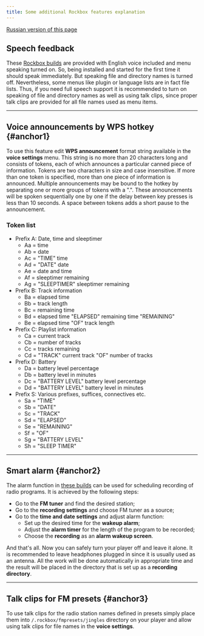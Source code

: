 ```yaml
---
title: Some additional Rockbox features explanation
---
```


[Russian version of this page](features-ru.md)

## Speech feedback

These [Rockbox builds](index.md#anchor1) are provided with English
voice included and menu speaking turned on. So, being installed and
started for the first time it should speak immediately. But speaking
file and directory names is turned off. Nevertheless, some menus like
plugin or language lists are in fact file lists. Thus, if you need
full speech support it is recommended to turn on speaking of file and
directory names as well as using talk clips, since proper talk clips
are provided for all file names used as menu items.

----

## Voice announcements by WPS hotkey {#anchor1}

To use this feature edit **WPS announcement** format string available in
the **voice settings** menu. This string is no more than 20 characters
long and consists of tokens, each of which announces a particular
canned piece of information. Tokens are two characters in size and
case insensitive. If more than one token is specified, more than one
piece of information is announced. Multiple announcements may be bound
to the hotkey by separating one or more groups of tokens with a
".". These announcements will be spoken sequentially one by one if the
delay between key presses is less than 10 seconds. A space between
tokens adds a short pause to the announcement.

### Token list

- Prefix A: Date, time and sleeptimer
  - Aa = time
  - Ab = date
  - Ac = "TIME" time
  - Ad = "DATE" date
  - Ae = date and time
  - Af = sleeptimer remaining
  - Ag = "SLEEPTIMER" sleeptimer remaining
- Prefix B: Track information
  - Ba = elapsed time
  - Bb = track length
  - Bc = remaining time
  - Bd = elapsed time "ELAPSED" remaining time "REMAINING"
  - Be = elapsed time "OF" track length
- Prefix C: Playlist information
  - Ca = current track
  - Cb = number of tracks
  - Cc = tracks remaining
  - Cd = "TRACK" current track "OF" number of tracks
- Prefix D: Battery
  - Da = battery level percentage
  - Db = battery level in minutes
  - Dc = "BATTERY LEVEL" battery level percentage
  - Dd = "BATTERY LEVEL" battery level in minutes
- Prefix S: Various prefixes, suffices, connectives etc.
  - Sa = "TIME"
  - Sb = "DATE"
  - Sc = "TRACK"
  - Sd = "ELAPSED"
  - Se = "REMAINING"
  - Sf = "OF"
  - Sg = "BATTERY LEVEL"
  - Sh = "SLEEP TIMER"

----

## Smart alarm {#anchor2}

The alarm function in [these builds](index.md#anchor1)
can be used for scheduling recording of radio programs. It is achieved
by the following steps:

- Go to the **FM tuner** and find the desired station;
- Go to the **recording settings** and choose FM tuner as a source;
- Go to the **time and date settings** and adjust alarm function:
  - Set up the desired time for the **wakeup alarm**;
  - Adjust the **alarm timer** for the length of the program to be recorded;
  - Choose the **recording** as an **alarm wakeup screen**.

And that's all. Now you can safely turn your player off and leave it
alone. It is recommended to leave headphones plugged in since it is
usually used as an antenna. All the work will be done automatically in
appropriate time and the result will be placed in the directory that
is set up as a **recording directory**.

----

## Talk clips for FM presets {#anchor3}

To use talk clips for the radio station names defined in presets
simply place them into `/.rockbox/fmpresets/jingles` directory on your
player and allow using talk clips for file names in the
**voice settings**.
